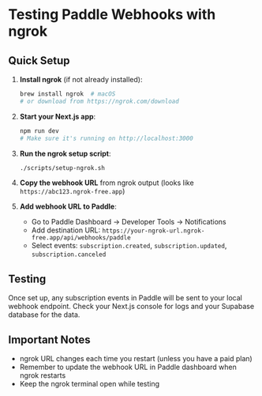 # Testing Paddle Webhooks with ngrok

## Quick Setup

1. **Install ngrok** (if not already installed):

   ```bash
   brew install ngrok  # macOS
   # or download from https://ngrok.com/download
   ```

2. **Start your Next.js app**:

   ```bash
   npm run dev
   # Make sure it's running on http://localhost:3000
   ```

3. **Run the ngrok setup script**:

   ```bash
   ./scripts/setup-ngrok.sh
   ```

4. **Copy the webhook URL** from ngrok output (looks like `https://abc123.ngrok-free.app`)

5. **Add webhook URL to Paddle**:
   - Go to Paddle Dashboard → Developer Tools → Notifications
   - Add destination URL: `https://your-ngrok-url.ngrok-free.app/api/webhooks/paddle`
   - Select events: `subscription.created`, `subscription.updated`, `subscription.canceled`

## Testing

Once set up, any subscription events in Paddle will be sent to your local webhook endpoint. Check your Next.js console for logs and your Supabase database for the data.

## Important Notes

- ngrok URL changes each time you restart (unless you have a paid plan)
- Remember to update the webhook URL in Paddle dashboard when ngrok restarts
- Keep the ngrok terminal open while testing
